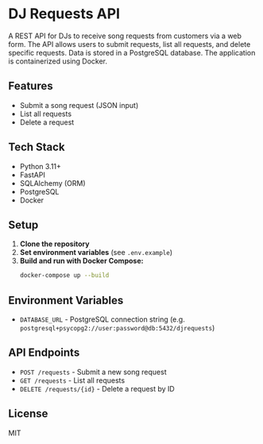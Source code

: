 # DJ Requests API

A REST API for DJs to receive song requests from customers via a web form. The API allows users to submit requests, list all requests, and delete specific requests. Data is stored in a PostgreSQL database. The application is containerized using Docker.

## Features
- Submit a song request (JSON input)
- List all requests
- Delete a request

## Tech Stack
- Python 3.11+
- FastAPI
- SQLAlchemy (ORM)
- PostgreSQL
- Docker

## Setup

1. **Clone the repository**
2. **Set environment variables** (see `.env.example`)
3. **Build and run with Docker Compose:**
   ```sh
   docker-compose up --build
   ```

## Environment Variables
- `DATABASE_URL` - PostgreSQL connection string (e.g. `postgresql+psycopg2://user:password@db:5432/djrequests`)

## API Endpoints
- `POST /requests` - Submit a new song request
- `GET /requests` - List all requests
- `DELETE /requests/{id}` - Delete a request by ID

## License
MIT 